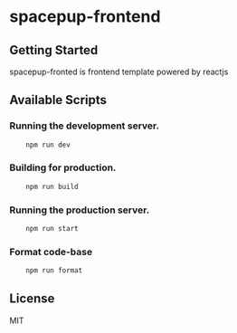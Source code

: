 # spacepup-frontend

## Getting Started

spacepup-fronted is frontend template powered by reactjs

## Available Scripts

### Running the development server.

```bash
    npm run dev
```

### Building for production.

```bash
    npm run build
```

### Running the production server.

```bash
    npm run start
```

### Format code-base

```bash
    npm run format
```

## License

MIT
